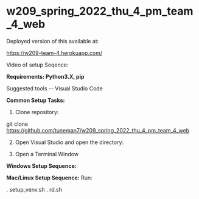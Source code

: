 # w209_spring_2022_thu_4_pm_team_4_web

Deployed version of this available at:

https://w209-team-4.herokuapp.com/

Video of setup Seqence:

**Requirements: Python3.X, pip**

Suggested tools -- Visual Studio Code

**Common Setup Tasks:**

1. Clone repository:

git clone https://github.com/tuneman7/w209_spring_2022_thu_4_pm_team_4_web

2. Open Visual Studio and open the directory:

3.  Open a Terminal Window 

**Windows Setup Sequence:**

**Mac/Linux Setup Sequence:**
Run:

. setup_venv.sh
. rd.sh



